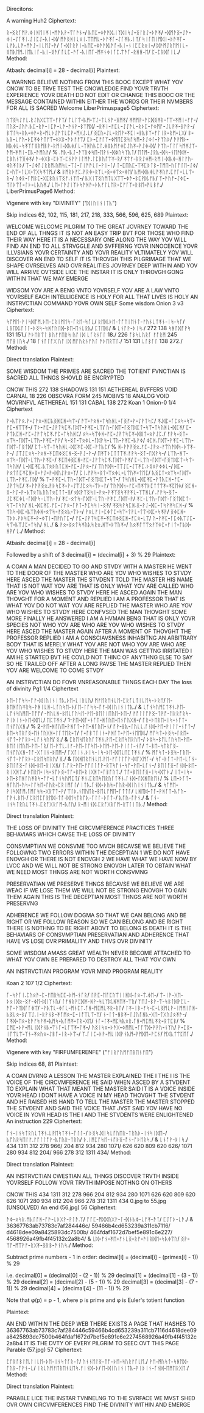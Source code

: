 Direcitons:


A warning
Huh2
Ciphertext:

ᚱ-ᛝᚱᚪᛗᚹ.ᛄᛁᚻᛖᛁᛡᛁ-ᛗᚫᚣᚹ-ᛠᚪᚫᚾ-/
ᚣᛖᛈ-ᛄᚫᚫᛞ.ᛁᛉᛞᛁᛋᛇ-ᛝᛚᚱᛇ-ᚦᚫᛡ/
-ᛞᛗᚫᛝ-ᛇᚫ-ᛄᛁ-ᛇᚪᛡᛁ.ᛇᛁᛈᛇ-ᚣᛁ-ᛞ/
ᛗᚫᛝᚻᛁᚳᛟᛁ.ᛠᛖᛗᚳ-ᚦᚫᛡᚪ-ᛇᚪᛡᚣ.ᛁᛉ/
ᛋᛁᚪᛖᛁᛗᛞᛁ-ᚦᚫᛡᚪ-ᚳᚠᚣ.ᚳᚫ-ᛗᚫᛇ-ᛁᚳᛖᛇ-ᚫ/
ᚪ-ᛞᛚᚱᚹᛁ-ᚣᛖᛈ-ᛄᚫᚫᛞ.ᚫᚪ-ᚣᛁ-ᚾᛁᛈᛈᚱᛟᛁ-/
ᛞᚫᛗᛇᚱᛖᛗᛁᚳ-ᛝᛖᚣᛖᛗ.ᛁᛖᚣᛁᚪ-ᚣᛁ-ᛝᚫ/
ᚪᚳᛈ-ᚫᚪ-ᚣᛁᛖᚪ-ᛗᛡᚾᛄᛁᚪᛈ.ᛠᚫᚪ-ᚱᚻᚻ-ᛖ/
ᛈ-ᛈᚱᛞᚪᛁᚳ./
Method:

Atbash:
decimal[i] = 28 - decimal[i]
Plaintext:

A WARNNG
BELIEVE NOTHNG FROM THIS BOOC
EXCEPT WHAT YOV CNOW TO BE TRVE
TEST THE CNOWLEDGE
FIND YOVR TRVTH
EXPERIENCE YOVR DEATH
DO NOT EDIT OR CHANGE THIS BOOC
OR THE MESSAGE CONTAINED WITHIN
EITHER THE WORDS OR THEIR NVMBERS
FOR ALL IS SACRED
Welcome
LiberPrimuspage5
Ciphertext:

ᚢᛠᛝᛋᛇᚠᚳ.ᚱᛇᚢᚷᛈᛠᛠ-ᚠᚹᛉ/
ᛏᚳᛚᛠ-ᚣᛗ-ᛠᛇ-ᛏᚳᚾᚫ-ᛝᛗᛡ/
ᛡᛗᛗᚹ-ᚫᛈᛞᛝᛡᚱ-ᚩᛠ-ᛡᛗᛁ-ᚠᚠ-/
ᛖᚢᛝ-ᛇᚢᚫ.ᚣᛈ-ᚱᚫ-ᛁᛈᚫ-ᚳᚫ-ᚫᚾᚹ-ᛒᛉᛗᛞ/
-ᚱᛡᛁ-ᚠᛈᚳ-ᛇᛇᚫᚳ-ᚱᚦᛈ-ᚠᛄᛗᚩ-ᛇᚳᚹᛡ-ᛒᚫᚹ-/
ᛒᛠᛚᛋ-ᚱᚣ-ᛄᚫ-ᚱ-ᛗᚳᚦᛇᚫᛏᚳᛈᚹ-ᛗᚷᛇ.ᚳ/
ᛝᛈᚢ-ᛇᚳ-ᚱᛖᚹ-ᛡᛈᛁ-ᛒᚣᛒᛉ-ᚠᛚᛁᚱ-ᚱᛗ-ᚳᚷ/
ᛒ-ᚣᚱ-ᚳᚠᚢ-ᚦᛈᛡᛄᚹᛏᚠᛠ-ᛄᚷᛒ-ᚫᚦᚠᚠᛠ/
ᛈᚦ-ᛈᚠᚪᛉ-ᛄᛗᛖᛈᛝᛋᚩᛋᛗ-ᚹᛇᛄᛚ-ᚹᛉᚢᚦ/
ᚫᚹᛗᚦ-ᛞᚣᛄᚳ-ᛋᛡᛉᚩᛝᚱᛗᛒᚹ-ᚱᛗᛁ-ᛞᚣᛄ/
ᚳ-ᛉᚻᚢᚣᛈᛚ.ᛄᛝᚣᛗᚠᛄᛈᛇᚢᛡ-ᚹᛇᛄ-ᛞ/
ᚹᛉᚢ-ᚪᛚᚪᛋᛗᛡᛇᛉ-ᚫᛗ-ᛡᛗᛁ-ᛈᚣ-ᚫᛗᚢᚠ/
%
.ᛗᚣ-ᚣᛇ-ᚫᛉᚱᛄᛋᛖ-ᛖᚹᚾ-ᛞᛄᚢᛋᛉᚣᛏ/
ᛖᛏᛗ-ᛇᚱᚣ-ᛞᛋ-ᚾᛖᚫᛞᛡ-ᛈᛒᚢᚾᛠᛝᛄᛡ/
ᚫ-ᛄᚷᛒ-ᛈᚦᛉ-ᛈᚾᚹᚹᛁᛚᛗᚫ.ᛚᛈᛒᚢᚩᛠᛡ-ᚱ/
ᛡᛠᚠ-ᚱᚱᛇᛄᛗ-ᚱᛗᛁ-ᛞᚣᛄ-ᚻᛚᚠᚢ-ᛄᚢᛡᛚᚦ/
ᛠ-ᛇᛄᚩᛇᚱᚱᛗ.ᚢᛗᛋᚳ-ᛠᛇ-ᛚᛁᚫᚫᚳᛚ-ᚹᛁ-ᛚ/
ᛏ-ᛈᛖᚢᛈ-ᛠᛡᛈᚦᛏᛒ-ᛏᛗᛖ-ᚢᛚᚩᛚᛖ-ᛇᛄ/
ᛈ-ᚢᛠ-ᛚᚳᚷ-ᛠᚷᛋᛡᛏᛗ./
&
ᛒᛗᚱᚦᚠᛈ.ᚹᚱᛄ-ᚱᛉᚳ-ᛝ-ᛄᛠᛟ-ᛄᛖ/
ᚣᛗ-ᛞᚣᛄᚳᚫᛡᚢᚠ.ᛈᚠᚪ-ᚳᚳᛠ-ᚱ-/
ᚢᛄᚱ-ᚪᛗᛒᛈ-ᚷᛈᛒᚢᚾᛠᛝᚠ.ᚾᛉᛖ-/
ᚣᚷᛁᛠᛝᚢᛗᛏᚳᚷᛠᛠ-ᛄᚫ-ᛒᛈᚹᛞ.ᚠᚣ/
ᛉ-ᚫᚢᚠ-ᛇᛄᛈ-ᛉᛚᚦᛠᚪ-ᛚᚦ-ᚳᚣᚢᛡ./
ᚳᛖ-ᛚᚫᛇᛁᛉᚦᛋᚫᚻᚫ-ᚦᚣᚠᛚᚳᛖᚱ-ᛈᚠᚪᛉ-ᚱᛒᛖ-ᚫᚳᛒᚠ./
LiberPrimusPage6
Method:

Vigenere with key "DIVINITY" ("ᛞᛁᚢᛁᚾᛁᛏᚣ")

Skip indices 62, 102, 115, 181, 217, 218, 333, 566, 596, 625, 689
Plaintext:

WELCOME
WELCOME PILGRIM TO THE GREAT JOVRNEY TOWARD THE END OF ALL THNGS
IT IS NOT AN EASY TRIP BVT FOR THOSE WHO FIND THEIR WAY HERE IT IS A NECESSARY ONE
ALONG THE WAY YOV WILL FIND AN END TO ALL STRVGGLE AND SVFFERNG YOVR INNOCENCE YOVR ILLVSIANS YOVR CERTAINTY AND YOVR REALITY
VLTIMATELY YOV WILL DISCOVER AN END TO SELF
IT IS THROVGH THIS PILGRIMAGE THAT WE SHAPE OVRSELVES AND OVR REALITIES
JOVRNEY DEEP WITHIN AND YOV WILL ARRIVE OVTSIDE
LICE THE INSTAR IT IS ONLY THROVGH GONG WITHIN THAT WE MAY EMERGE

WIDSOM
YOV ARE A BENG VNTO YOVRSELF
YOV ARE A LAW VNTO YOVRSELF
EACH INTELLIGENCE IS HOLY
FOR ALL THAT LIVES IS HOLY
AN INSTRVCTIAN COMMAND YOVR OWN SELF
Some wisdom
Onion 3 v3
Ciphertext:

ᛋᚩᛗᛖ-ᚹᛁᛋᛞᚩᛗ.ᚦᛖ-ᛈᚱᛁᛗᛖᛋ-ᚪᚱᛖ-ᛋᚪᚳ/
ᚱᛖᛞ.ᚦᛖ-ᛏᚩᛏᛁᛖᚾᛏ-ᚠᚢᚾᚳᛏᛡᚾ-ᛁᛋ-ᛋᚪ/
ᚳᚱᛖᛞ.ᚪᛚᛚ-ᚦᛝᛋ-ᛋᚻᚩᚢᛚᛞ-ᛒᛖ-ᛖᚾᚳᚱᚣ/
ᛈᛏᛖᛞ./
&
ᚳᚾᚩᚹ-ᚦᛁᛋ./
272		138		ᛋᚻᚪᛞᚩᚹᛋ		131		151./
ᚫᚦᛖᚱᛠᛚ		ᛒᚢᚠᚠᛖᚱᛋ		ᚢᚩᛁᛞ		ᚳᚪᚱᚾᚪᛚ		18./
226		ᚩᛒᛋᚳᚢᚱᚪ		ᚠᚩᚱᛗ		245		ᛗᚩᛒᛁᚢᛋ./
18		ᚪᚾᚪᛚᚩᚷ		ᚢᚩᛁᛞ		ᛗᚩᚢᚱᚾᚠᚢᛚ		ᚫᚦᛖᚱᛠᛚ./
151		131		ᚳᚪᛒᚪᛚ		138		272./
Method:

Direct translation
Plaintext:

SOME WISDOM
THE PRIMES ARE SACRED
THE TOTIENT FVNCTIAN IS SACRED
ALL THNGS SHOVLD BE ENCRYPTED

CNOW THIS
272		138		SHADOWS		131		151
AETHEREAL	BVFFERS		VOID		CARNAL		18
226		OBSCVRA		FORM		245		MOBIVS
18		ANALOG		VOID		MOVRNFVL	AETHEREAL
151		131		CABAL		138		272
Koan 1
Onion-0
1/4
Ciphertext

ᚹ-ᚣᛠᚹᛟ.ᚹ-ᛇᚹᛟ-ᚻᛈᚣᛝᚻᛈᚻ-ᛋᛠ-/
ᚫᛠ-ᚹᛟᚻ-ᛏᛋᚢᚻᚳ-ᚪᛝᚠ-ᚹ-ᛇᚹᛏᛋᛈ/
ᛡ.ᛞᛈ-ᚪᛈᛟᛋ-ᛋᛠ-ᚠᛈ-ᚻᛠᛠᛡ-/
ᛠᚦ-ᚠᛈ-ᛇᚹᛏᛋᛈᛡ.ᚪᛞᛠ-ᚹᛡᛈ-ᚳᛠ/
ᚢ-ᚪᛞᛠ-ᚪᛝᛏᛞᛈᛏ-ᛋᛠ-ᛏᛋᚢᚻᚳ-ᛞᛈᛡ/
ᛈ-ᚹᛏᚣᛈᚻ-ᚠᛈ-ᛇᚹᛏᛋᛈᛡ.ᚠᛈ-ᛏᛋᚢᚻᛈ/
ᛟᛋ-ᛋᛠᛄᚻ-ᚠᛈ-ᛇᚹᛏᛋᛈᛡ-ᛞᛝᛏ-ᛟᚹᛇᛈ./
ᚠᚹᛋ-ᛝᛏ-ᛟᛠᛋ-ᚪᛞᛠ-ᚳᛠᚢ-ᚹᛡᛈ-ᚠᚹ/
ᛋ-ᛝᛏ-ᛠᛟᛄᚳ-ᚪᛞᚹᛋ-ᚳᛠᚢ-ᚹᛡᛈ-ᚣᚹᛄ/
ᛄᛈᚻ.ᚪᛞᛠ-ᚹᛡᛈ-ᚳᛠᚢ-ᚪᛞᛠ-ᚪᛝᛏᛞ/
ᛈᛏ-ᛋᛠ-ᛏᛋᚢᚻᚳ-ᛞᛈᛡᛈ-ᛞᛈ-ᚹᛏᚣᛈ/
%
ᚻ-ᚹᚫᚹᛝᛟ.ᚠᛈ-ᛇᚹᛟ-ᚠᛠᚢᚫᛞᛋ-ᚦᛠᛡ-ᚹ-/
ᛇᛠᛇᛈᛟᛋ-ᚹᛟᚻ-ᛡᛈᛖᛄᛝᛈᚻ-ᛝ-ᚹᛇ-ᚹ-/
ᛖᛡᛠᚦᛈᛏᛏᛠᛡ.ᚠᚹᛋ-ᛝᛏ-ᚪᛞᚹᛋ-/
ᚳᛠᚢ-ᚻᛠ-ᛟᛠᛋ-ᚪᛞᛠ-ᚳᛠᚢ-ᚹᛡᛈ-/
ᛡᛈᛖᛄᛝᛈᚻ-ᚠᛈ-ᛇᚹᛏᛋᛈᛡ.ᚪᛞᛠ-ᚹᛡ/
ᛈ-ᚳᛠᚢ-ᚪᛞᛠ-ᚪᛝᛏᛞᛈᛏ-ᛋᛠ-ᛏᛋᚢᚻ/
ᚳ-ᛞᛈᛡᛈ.ᚣᛠᛟᚦᚢᛏᛈᚻ-ᚠᛈ-ᛇᚹᛟ-ᚠ/
ᛠᚢᚫᛞᛋ-ᛏᛠᛇᛈ-ᛇᛠᛡᛈ.ᚦᛝᛟᚹᛄᛄᚳ-/
ᛞᛈ-ᚹᛟᛏᚪᛈᛡᛈᚻ-ᛝ-ᚹᛇ-ᚹ-ᛞᚢᛇᚹᛟ-ᛉ/
ᛈᛁ.ᚠᚹᛋ-ᛝᛏ-ᛠᛟᛄᚳ-ᚳᛠᚢᛡ-ᛏᛖᛈ/
ᚣᛝᛈᛏ-ᛟᛠᛋ-ᚪᛞᛠ-ᚳᛠᚢ-ᚹᛡᛈ.ᚪᛞ/
%
ᛠ-ᚹᛡᛈ-ᚳᛠᚢ-ᚪᛞᛠ-ᚪᛝᛏᛞᛈᛏ-ᛋᛠ-/
ᛏᛋᚢᚻᚳ-ᛞᛈᛡᛈ-ᚹᛏᚣᛈᚻ-ᚠᛈ-ᛇᚹᛏᛋᛈ/
ᛡ-ᚹᚫᚹᛝᛟ.ᚹᚦᛋᛈᛡ-ᚹ-ᛇᛠᛇᛈᛟᛋ-ᛠᚦ-ᚠ/
ᛠᚢᚫᛞᛋ-ᚠᛈ-ᛖᛡᛠᚦᛈᛏᛏᛠᛡ-ᛡᛈᛖᛄ/
ᛝᛈᚻ-ᛝ-ᚹᛇ-ᚹ-ᚣᛠᛟᛏᚣᚱᚢᛏᛟᛈᛏᛏ-ᛝ/
ᛟᛞᚹᛉᛝᛋᛁ-ᚹᛟ-ᚹᛡᛉᛝᛋᛡᚹᛡᚳ-ᛉᛠᚻᚳ/
.ᚠᚹᛋ-ᛝᛏ-ᛇᛈᛡᛈᛄᚳ-ᚪᛞᚹᛋ-ᚳᛠᚢ-ᚹ/
ᛡᛈ-ᛟᛠᛋ-ᚪᛞᛠ-ᚳᛠᚢ-ᚹᛡᛈ.ᚪᛞᛠ-ᚹ/
ᛡᛈ-ᚳᛠᚢ-ᚪᛞᛠ-ᚪᛝᛏᛞᛈᛏ-ᛋᛠ-ᛏᛋᚢ/
ᚻᚳ-ᛞᛈᛡᛈ.ᚠᛈ-ᛇᚹᛟ-ᚪᚹᛏ-ᚫᛈᛋᛋᛁ-ᛝᛡ/
ᛡᛝᛋᚹᛋᛈᚻ.ᛝ-ᚹᛇ-ᛞᛈ-ᛏᛋᚹᛡᛋᛈᚻ-/
%
ᛉᚢᛋ-ᛞᛈ-ᚣᛠᚢᛄᚻ-ᛟᛠᛋ-ᚠᛝᛟᚣ-ᛠᚦ-/
ᚹᛟᚳᚠᛁ-ᛈᛄᛏᛈ-ᛋᛠ-ᛏᚹᚳ-ᛏᛠ-ᛞᛈ-ᛋᛡᚹ/
ᛝᛄᛈᚻ-ᛠᚦᚦ.ᚹᚦᛋᛈᛡ-ᚹ-ᛄᛠᛁ-ᛖᚹᚢᛏᛈ-/
ᚠᛈ-ᛇᚹᛏᛋᛈᛡ-ᛡᛈᛖᛄᛝᛈᚻ-ᚠᛈᛟ-ᚳᛠ/
ᚢ-ᚹᛡᛈ-ᚪᛈᛄᚣᛠᛇᛈ-ᛋᛠ-ᚣᛠᛇᛈ-ᛏᛋᚢ/
ᚻᚳ./
&
ᚹᛟ-ᛝᛟᛏᛋᛡᚢᚣᛋᚱᛟ.ᚻᛠ-ᚦᛠᚢᛡ-/
ᚢᛟᛡᚩᛏᛠᛟᚹᛉᛄᛈ-ᚠᛁᛏ-ᚩᚣᛞ-ᚻᚹ/
ᚳ./
Method:

Atbash:
decimal[i] = 28 - decimal[i]

Followed by a shift of 3
decimal[i] = (decimal[i] + 3) % 29
Plaintext:

A COAN
A MAN DECIDED TO GO AND STVDY WITH A MASTER
HE WENT TO THE DOOR OF THE MASTER
WHO ARE YOV WHO WISHES TO STVDY HERE ASCED THE MASTER
THE STVDENT TOLD THE MASTER HIS NAME
THAT IS NOT WAT YOV ARE THAT IS ONLY WHAT YOV ARE CALLED
WHO ARE YOV WHO WISHES TO STVDY HERE HE ASCED AGAIN
THE MAN THOVGHT FOR A MOMENT AND REPLIED I AM A PROFESSOR
THAT IS WHAT YOV DO NOT WAT YOV ARE REPLIED THE MASTER
WHO ARE YOV WHO WISHES TO STVDY HERE
CONFVSED THE MAN THOVGHT SOME MORE
FINALLY HE ANSWERED I AM A HVMAN BENG
THAT IS ONLY YOVR SPECIES NOT WHO YOV ARE
WHO ARE YOV WHO WISHES TO STVDY HERE ASCED THE MASTER AGAIN
AFTER A MOMENT OF THOVGHT THE PROFESSOR REPLIED I AM A CONSCIAVSNESS INHABITNG AN ARBITRARY BODY
THAT IS MERELY WHAT YOV ARE NOT WHO YOV ARE
WHO ARE YOV WHO WISHES TO STVDY HERE
THE MAN WAS GETTNG IRRITATED
I AM HE STARTED BVT HE COVLD NOT THINC OF ANYTHNG ELSE TO SAY SO HE TRAILED OFF
AFTER A LONG PAVSE THE MASTER REPLIED THEN YOV ARE WELCOME TO COME STVDY

AN INSTRVCTIAN
DO FOVR VNREASONABLE THNGS EACH DAY
The loss of divinity
Pg1
1/4
Ciphertext

ᚦᛖ-ᛚᚩᛋᛋ-ᚩᚠ-ᛞᛁᚢᛁᚾᛁᛏᚣ.ᚦᛖ-ᚳᛁᚱᚳᚢ/
ᛗᚠᛖᚱᛖᚾᚳᛖ-ᛈᚱᚪᚳᛏᛁᚳᛖᛋ-ᚦᚱᛖ/
ᛖ-ᛒᛖᚻᚪᚢᛡᚱᛋ-ᚹᚻᛁᚳᚻ-ᚳᚪᚢᛋᛖ-ᚦ/
ᛖ-ᛚᚩᛋᛋ-ᚩᚠ-ᛞᛁᚢᛁᚾᛁᛏᚣ./
&
ᚳᚩᚾᛋᚢᛗᛈᛏᛡᚾ.ᚹᛖ-ᚳᚩᚾᛋᚢᛗᛖ-ᛏᚩᚩ/
-ᛗᚢᚳᚻ-ᛒᛖᚳᚪᚢᛋᛖ-ᚹᛖ-ᛒᛖᛚᛁᛖᚢᛖ-ᚦᛖ-/
ᚠᚩᛚᛚᚩᚹᛝ-ᛏᚹᚩ-ᛖᚱᚱᚩᚱᛋ-ᚹᛁᚦᛁᚾ-ᚦᛖ-ᛞᛖᚳ/
ᛖᛈᛏᛡᚾ./
1-ᚹᛖ-ᛞᚩ-ᚾᚩᛏ-ᚻᚪᚢᛖ-ᛖᚾᚩᚢᚷᚻ-/
ᚩᚱ-ᚦᛖᚱᛖ-ᛁᛋ-ᚾᚩᛏ-ᛖᚾᚩᚢᚷᚻ./
%
2-ᚹᛖ-ᚻᚪᚢᛖ-ᚹᚻᚪᛏ-ᚹᛖ-ᚻᚪᚢᛖ-ᚾ/
ᚩᚹ-ᛒᚣ-ᛚᚢᚳᚳ.ᚪᚾᛞ-ᚹᛖ-ᚹᛁᛚᛚ-ᚾᚩᛏ-/
ᛒᛖ-ᛋᛏᚱᚩᛝ-ᛖᚾᚩᚢᚷᚻ-ᛚᚪᛏᛖᚱ-ᛏ/
ᚩ-ᚩᛒᛏᚪᛁᚾ-ᚹᚻᚪᛏ-ᚹᛖ-ᚾᛖᛖᛞ./
ᛗᚩᛋᛏ-ᚦᛝᛋ-ᚪᚱᛖ-ᚾᚩᛏ-ᚹᚩᚱᚦ-ᚳᚩᚾᛋᚢᛗ/
ᛝ./
&
ᛈᚱᛖᛋᛖᚱᚢᚪᛏᛡᚾ.ᚹᛖ-ᛈᚱᛖᛋᛖᚱᚢᛖ-/
ᚦᛝᛋ-ᛒᛖᚳᚪᚢᛋᛖ-ᚹᛖ-ᛒᛖᛚᛁᛖᚢᛖ-ᚹᛖ-ᚪᚱ/
ᛖ-ᚹᛠᚳ.ᛁᚠ-ᚹᛖ-ᛚᚩᛋᛖ-ᚦᛖᛗ-ᚹᛖ-ᚹᛁᛚᛚ-ᚾᚩ/
ᛏ-ᛒᛖ-ᛋᛏᚱᚩᛝ-ᛖᚾᚩᚢᚷᚻ-ᛏᚩ-ᚷᚪᛁᚾ-ᚦᛖᛗ-/
ᚪᚷᚪᛁᚾ.ᚦᛁᛋ-ᛁᛋ-ᚦᛖ-ᛞᛖᚳᛖᛈᛏᛡᚾ./
%
ᛗᚩᛋᛏ-ᚦᛝᛋ-ᚪᚱᛖ-ᚾᚩᛏ-ᚹᚩᚱᚦ-ᛈᚱᛖᛋᛖᚱᚢ/
ᛝ./
&
ᚪᛞᚻᛖᚱᛖᚾᚳᛖ.ᚹᛖ-ᚠᚩᛚᛚᚩᚹ-ᛞᚩᚷᛗᚪ-/
ᛋᚩ-ᚦᚪᛏ-ᚹᛖ-ᚳᚪᚾ-ᛒᛖᛚᚩᛝ-ᚪᚾᛞ-ᛒᛖ-ᚱᛁᚷᚻ/
ᛏ.ᚩᚱ-ᚹᛖ-ᚠᚩᛚᛚᚩᚹ-ᚱᛠᛋᚩᚾ-ᛋᚩ-ᚹᛖ-ᚳᚪᚾ-/
ᛒᛖᛚᚩᛝ-ᚪᚾᛞ-ᛒᛖ-ᚱᛁᚷᚻᛏ./
ᚦᛖᚱᛖ-ᛁᛋ-ᚾᚩᚦᛝ-ᛏᚩ-ᛒᛖ-ᚱᛁᚷᚻᛏ-ᚪᛒᚩᚢᛏ./
ᛏᚩ-ᛒᛖᛚᚩᛝ-ᛁᛋ-ᛞᛠᚦ./
ᛁᛏ-ᛁᛋ-ᚦᛖ-ᛒᛖᚻᚪᚢᛡᚱᛋ-ᚩᚠ-ᚳᚩᚾᛋᚢᛗᛈᛏ/
ᛡᚾ.ᛈᚱᛖᛋᛖᚱᚢᚪᛏᛡᚾ.ᚪᚾᛞ-ᚪᛞᚻᛖᚱᛖᚾ/
%
ᚳᛖ-ᚦᚪᛏ-ᚻᚪᚢᛖ-ᚢᛋ-ᛚᚩᛋᛖ-ᚩᚢᚱ-ᛈᚱᛁᛗᚪᛚ/
ᛁᛏᚣ.ᚪᚾᛞ-ᚦᚢᛋ-ᚩᚢᚱ-ᛞᛁᚢᛁᚾᛁᛏᚣ./
&
ᛋᚩᛗᛖ-ᚹᛁᛋᛞᚩᛗ.ᚪᛗᚪᛋᛋ-ᚷᚱᛠᛏ-ᚹ/
ᛠᛚᚦ.ᚾᛖᚢᛖᚱ-ᛒᛖᚳᚩᛗᛖ-ᚪᛏᛏᚪ/
ᚳᚻᛖᛞ-ᛏᚩ-ᚹᚻᚪᛏ-ᚣᚩᚢ-ᚩᚹᚾ.ᛒᛖ-/
ᛈᚱᛖᛈᚪᚱᛖᛞ-ᛏᚩ-ᛞᛖᛋᛏᚱᚩᚣ-ᚪᛚᛚ-ᚦᚪᛏ-/
ᚣᚩᚢ-ᚩᚹᚾ./
&
ᚪᚾ-ᛁᚾᛋᛏᚱᚢᚳᛏᛡᚾ.ᛈᚱᚩᚷᚱᚪᛗ-ᚣᚩᚢ/
ᚱ-ᛗᛁᚾᛞ.ᛈᚱᚩᚷᚱᚪᛗ-ᚱᛠᛚᛁᛏᚣ./
Method:

Direct translation
Plaintext:

THE LOSS OF DIVINITY
THE CIRCVMFERENCE PRACTICES THREE BEHAVIARS WHICH CAVSE THE LOSS OF DIVINITY

CONSVMPTIAN
WE CONSVME TOO MVCH BECAVSE WE BELIEVE THE FOLLOWNG TWO ERRORS WITHIN THE DECEPTIAN
1 WE DO NOT HAVE ENOVGH OR THERE IS NOT ENOVGH
2 WE HAVE WHAT WE HAVE NOW BY LVCC
AND WE WILL NOT BE STRONG ENOVGH LATER TO OBTAIN WHAT WE NEED
MOST THNGS ARE NOT WORTH CONSVMNG

PRESERVATIAN
WE PRESERVE THNGS BECAVSE WE BELIEVE WE ARE WEAC
IF WE LOSE THEM WE WILL NOT BE STRONG ENOVGH TO GAIN THEM AGAIN
THIS IS THE DECEPTIAN
MOST THNGS ARE NOT WORTH PRESERVNG

ADHERENCE
WE FOLLOW DOGMA SO THAT WE CAN BELONG AND BE RIGHT
OR WE FOLLOW REASON SO WE CAN BELONG AND BE RIGHT
THERE IS NOTHNG TO BE RIGHT ABOVT
TO BELONG IS DEATH
IT IS THE BEHAVIARS OF CONSVMPTIAN
PRESERVATIAN
AND ADHERENCE THAT HAVE VS LOSE OVR PRIMALITY
AND THVS OVR DIVINITY

SOME WISDOM
AMASS GREAT WEALTH
NEVER BECOME ATTACHED TO WHAT YOV OWN
BE PREPARED TO DESTROY ALL THAT YOV OWN

AN INSTRVCTIAN
PROGRAM YOVR MIND
PROGRAM REALITY

Koan 2
107
1/2
Ciphertext:

ᚪ-ᛋᚹᚪᛁ.ᛈᚢᛟᚫ-ᛈ-ᚠᛖᚱᛋᛈᛈ-ᚦᛗ-ᚾᚪᚱ/
ᛚᚹᛈ-ᛖᚩᛈᚢᛠᛁᛁᚻᛞ-ᛚᛟ-ᛠ.ᛄᛖ-/
ᛠ-ᛁᚫ-ᚷᛖ-ᚦᛟᛁᛞᛟ-ᛝᚠ-ᛄᛖ-ᛞᛁᛉᚾᚢ/
ᛚᚠᚻᚱᚹᛈᛞᛡ-ᚻᚹ-ᛋᚳᛉᛞ.ᚻᛡᛖᛡ-ᛠᚱ/
ᛉᛖᛇ-ᛒᚹ-ᛠ-ᛋᛒᛚᛞᚹᛈᚳ-ᚫᚩ-ᚹᛉᛞᚪᚪᛄᛠ/
-ᚹᚣᛠᚳ-ᛄᚪᚳ-ᛗᚾᛈᛏ.ᚩᚻ-ᛗᛈᛗᚳᛡᚱ-ᚱᚪ/
ᛚᛡ-ᛁᛒ-ᚠᛋ-ᛈ-ᚳᛝᛗᚳᚹ-ᛁᛗᛗᛁᚪᚻ-ᚣᛝᚳᛟ-ᛒ/
ᛠᛇ.ᛁ-ᚱᚹᚾᛒ-ᛡᚪᛗᛟ-ᛈ-ᛁᚩᛠᚳᛠ-ᛉ/
ᚾ-ᛚᛏ-ᚻᛒᛡ-ᛚᛇᚢᚪᚻᚣ-ᚷᛖ-ᛏᚷᚢᛇᛟᛡᚫ-/
ᚪᛡᛞ-ᛖᛟ-ᚱᚫᚠᛋᚹᛡ-ᚣᛗᛋ-ᚣᚪᛗᛡ-ᛏᚱ-ᚷᛖ/
ᚾᚪ-ᛚᛡ-ᛗᛈᛋᚣᛟᚱ.ᚩᚻ-ᛗᛈᛗᚳᛡᚱ-ᚱᛏᛈᛒ/
%
ᛈᛗᛈ-ᚦᚹ-ᛗᚳᛁᛞᚹᚾᚣ-ᛠᚾᚪ-ᚳᚪᛠᛡ-ᛚᛡ-/
ᚢᛝᛁᛋᛟ-ᚦᚫᚷ-ᛄᛗᛗᚳ-ᚪᚪᛠᛞ-ᚹᚹᚢ-ᚾᛉᚢ/
ᚹ-ᛈᛝ-ᛁᚩᛠᚳᛠ-ᛉᚾ-ᛡᛟᚢᛟ-ᛇᛒᚩ-ᛁᚱ-ᚦᛠ-/
ᛉ.ᚪᛁᛈ-ᚦᚹ-ᛗᚳᛁᛞᚹᚾᚣᛗ-ᚹᛗᛞᛖ-ᚹᛈᚾ/
ᛗᚷᚣᛏᛠᛈᛖᚪ./
Method:

Vigenere with key "FIRFUMFERENFE" ("ᚠᛁᚱᚠᚢᛗᚠᛖᚱᛖᚾᚠᛖ")

Skip indices 68, 81
Plaintext:

A COAN
DVRNG A LESSON THE MASTER EXPLAINED THE I
THE I IS THE VOICE OF THE CIRCVMFERENCE HE SAID
WHEN ASCED BY A STVDENT TO EXPLAIN WHAT THAT MEANT
THE MASTER SAID IT IS A VOICE INSIDE YOVR HEAD
I DONT HAVE A VOICE IN MY HEAD THOVGHT THE STVDENT AND HE RAISED HIS HAND TO TELL THE MASTER
THE MASTER STOPPED THE STVDENT AND SAID THE VOICE THAT JVST SAID YOV HAVE NO VOICE IN YOVR HEAD IS THE I
AND THE STVDENTS WERE ENLIGHTENED
An instruction
229
Ciphertext:

ᚪᚾ-ᛁᚾᛋᛏᚱᚢᚳᛏᛡᚾ.ᚳᚹᛖᛋᛏᛡᚾ-ᚪᛚᛚ-/
ᚦᛝᛋ.ᛞᛁᛋᚳᚩᚢᛖᚱ-ᛏᚱᚢᚦ-ᛁᚾᛋᛁᛞᛖ-/
ᚣᚩᚢᚱᛋᛖᛚᚠ.ᚠᚩᛚᛚᚩᚹ-ᚣᚩᚢᚱ-ᛏᚱᚢ/
ᚦ.ᛁᛗᛈᚩᛋᛖ-ᚾᚩᚦᛝ-ᚩᚾ-ᚩᚦᛖᚱᛋ./
&
ᚳᚾᚩᚹ-ᚦᛁᛋ./
434		1311		312		278		966/
204		812		934		280		1071/
626		620		809		620		626/
1071		280		934		812		204/
966		278		312		1311		434/
Method:

Direct translation
Plaintext:

AN INSTRVCTIAN
CWESTIAN ALL THNGS
DISCOVER TRVTH INSIDE YOVRSELF
FOLLOW YOVR TRVTH
IMPOSE NOTHNG ON OTHERS

CNOW THIS
434		1311		312		278		966
204		812		934		280		1071
626		620		809		620		626
1071		280		934		812		204
966		278		312		1311		434
0.jpg to 55.jpg (UNSOLVED)
An end (56.jpg)
56
Ciphertext:

ᚫᛄ-ᛟᛋᚱ.ᛗᚣᛚᚩᚻ-ᚩᚫ-ᚳᚦᚷᚹ-ᚹᛚᚫ.ᛉ/
ᚩᚪᛈ-ᛗᛞᛞᚢᚷᚹ-ᛚ-ᛞᚾᚣᛄ-ᚳᚠᛡ-ᚫᛏ/
ᛈᛇᚪᚦ-ᚳᚫ./
&
36367763ab73783c7af284446c/
59466b4cd653239a311cb7116/
d4618dee09a8425893dc7500b/
464fdaf1672d7bef5e891c6e227/
4568926a49fb4f45132c2a8b4/
&
ᚳᛞ-ᚠᚾ-ᛡᛖ-ᚠᚾᚳᛝ-ᚱᚠ-ᚫᛁᚱᛞᛖ-ᛋᚣᛄᛠᚢ/
ᛝᚹ-ᛉᚩ-ᛗᛠᚹᚠ-ᚱᚷᛡ-ᛝᚱᛒ-ᚫᚾᚢᛋ./
Method:

Subtract prime numbers - 1 in order:
decimal[i] = (decimal[i] - (primes[i] - 1)) % 29

i.e.
decimal[0] = (decimal[0] - (2 - 1)) % 29
decimal[1] = (decimal[1] - (3 - 1)) % 29
decimal[2] = (decimal[2] - (5 - 1)) % 29
decimal[3] = (decimal[3] - (7 - 1)) % 29
decimal[4] = (decimal[4] - (11 - 1)) % 29

Note that φ(p) = p - 1, where p is prime and φ is Euler's totient function

Plaintext:

AN END
WITHIN THE DEEP WEB
THERE EXISTS A PAGE THAT HASHES TO
36367763ab73783c7af284446c59466b4cd653239a311cb7116d4618dee09a8425893dc7500b464fdaf1672d7bef5e891c6e2274568926a49fb4f45132c2a8b4
IT IS THE DVTY OF EVERY PILGRIM TO SEEC OVT THIS PAGE
Parable (57.jpg)
57
Ciphertext:

ᛈᚪᚱᚪᛒᛚᛖ.ᛚᛁᚳᛖ-ᚦᛖ-ᛁᚾᛋᛏᚪᚱ-ᛏ/
ᚢᚾᚾᛖᛚᛝ-ᛏᚩ-ᚦᛖ-ᛋᚢᚱᚠᚪᚳᛖ./
ᚹᛖ-ᛗᚢᛋᛏ-ᛋᚻᛖᛞ-ᚩᚢᚱ-ᚩᚹᚾ-ᚳ/
ᛁᚱᚳᚢᛗᚠᛖᚱᛖᚾᚳᛖᛋ.ᚠᛁᚾᛞ-ᚦ/
ᛖ-ᛞᛁᚢᛁᚾᛁᛏᚣ-ᚹᛁᚦᛁᚾ-ᚪᚾᛞ-ᛖᛗᛖᚱᚷᛖ./
Method:

Direct translation
Plaintext:

PARABLE
LICE THE INSTAR TVNNELNG TO THE SVRFACE
WE MVST SHED OVR OWN CIRCVMFERENCES
FIND THE DIVINITY WITHIN AND EMERGE
